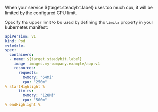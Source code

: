 When your service ${target.steadybit.label} uses too much cpu, it will be limited by the configured CPU limit.

Specify the upper limit to be used by defining the ```limits``` property in your kubernetes manifest:

```yaml
apiVersion: v1
kind: Pod
metadata:
spec:
  containers:
  - name: ${target.steadybit.label}
    image: images.my-company.example/app:v4
    resources:
      requests:
        memory: "64Mi"
        cpu: "250m"
% startHighlight %
      limits:
        memory: "128Mi"
        cpu: "500m"
% endHighlight %
```
